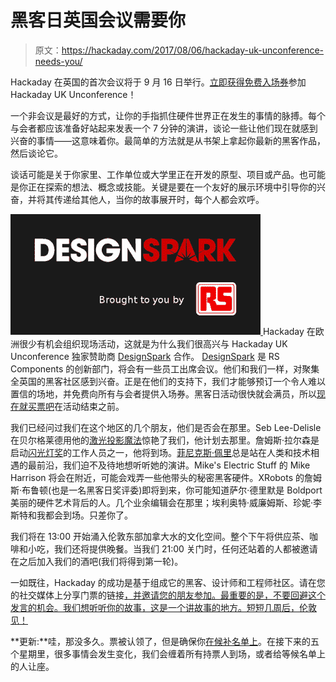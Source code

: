# 黑客日英国会议需要你

> 原文：<https://hackaday.com/2017/08/06/hackaday-uk-unconference-needs-you/>

Hackaday 在英国的首次会议将于 9 月 16 日举行。[立即获得免费入场券](https://www.eventbrite.com/e/hackaday-uk-unconference-tickets-36589469087?aff=hadArticle)参加 Hackaday UK Unconference！

一个非会议是最好的方式，让你的手指抓住硬件世界正在发生的事情的脉搏。每个与会者都应该准备好站起来发表一个 7 分钟的演讲，谈论一些让他们现在就感到兴奋的事情——这意味着你。最简单的方法就是从书架上拿起你最新的黑客作品，然后谈论它。

谈话可能是关于你家里、工作单位或大学里正在开发的原型、项目或产品。也可能是你正在探索的想法、概念或技能。关键是要在一个友好的展示环境中引导你的兴奋，并将其传递给其他人，当你的故事展开时，每个人都会欢呼。

[![](img/a521a0106be31efbe55207d367edfa6c.png) ](https://www.rs-online.com/designspark/home) Hackaday 在欧洲很少有机会组织现场活动，这就是为什么我们很高兴与 Hackaday UK Unconference 独家赞助商 [DesignSpark](https://www.rs-online.com/designspark/home) 合作。 [DesignSpark](https://www.rs-online.com/designspark/home) 是 RS Components 的创新部门，将会有一些员工出席会议。他们和我们一样，对聚集全英国的黑客社区感到兴奋。正是在他们的支持下，我们才能够预订一个令人难以置信的场地，并免费向所有与会者提供入场券。黑客日活动很快就会满员，所以[现在就买票吧](https://www.eventbrite.com/e/hackaday-uk-unconference-tickets-36589469087?aff=hadArticle)在活动结束之前。

我们已经问过我们在这个地区的几个朋友，他们是否会在那里。Seb Lee-Delisle 在贝尔格莱德用他的[激光投影魔法](http://hackaday.com/2016/05/02/curiously-delightful-things-done-with-lasers-and-projectors/)惊艳了我们，他计划去那里。詹姆斯·拉尔森是启动[闪光灯奖](https://www.flashinglightprize.com/)的工作人员之一，他将到场。[菲尼克斯·佩里](http://phoenixperry.com/)总是站在人类和技术相遇的最前沿，我们迫不及待地想听听她的演讲。Mike's Electric Stuff 的 Mike Harrison 将会在附近，可能会戏弄一些他带头的秘密黑客硬件。XRobots 的詹姆斯·布鲁顿(也是一名黑客日奖评委)即将到来，你可能知道萨尔·德里默是 Boldport 美丽的硬件艺术背后的人。几个业余编辑会在那里；埃利奥特·威廉姆斯、珍妮·李斯特和我都会到场。只差你了。

我们将在 13:00 开始涌入伦敦东部加拿大水的文化空间。整个下午将供应茶、咖啡和小吃，我们还将提供晚餐。当我们 21:00 关门时，任何还站着的人都被邀请在之后加入我们的酒吧(我们将得到第一轮)。

一如既往，Hackaday 的成功是基于组成它的黑客、设计师和工程师社区。请在您的社交媒体上分享门票的链接[，并邀请您的朋友参加。最重要的是，不要回避这个发言的机会。我们想听听你的故事，这是一个讲故事的地方。短短几周后，伦敦见！](https://www.eventbrite.com/e/hackaday-uk-unconference-tickets-36589469087?aff=hadArticle)

**更新:**哇，那没多久。票被认领了，但是确保你[在候补名单上](https://www.eventbrite.com/e/hackaday-uk-unconference-tickets-36589469087?aff=waitlist)。在接下来的五个星期里，很多事情会发生变化，我们会缠着所有持票人到场，或者给等候名单上的人让座。